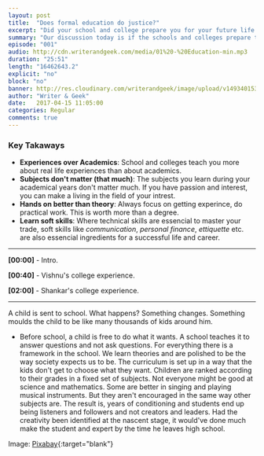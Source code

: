```yaml
---
layout: post
title:  "Does formal education do justice?"
excerpt: "Did your school and college prepare you for your future life in the real world?"
summary: "Our discussion today is if the schools and colleges prepare the students for a life in the world."
episode: "001"
audio: http://cdn.writerandgeek.com/media/01%20-%20Education-min.mp3
duration: "25:51"
length: "16462643.2"
explicit: "no"
block: "no"
banner: http://res.cloudinary.com/writerandgeek/image/upload/v1493401533/education.png
author: "Writer & Geek"
date:   2017-04-15 11:05:00
categories: Regular
comments: true
---
```


### Key Takaways
- **Experiences over Academics**: School and colleges teach you more about real life experiences than about academics.
- **Subjects don't matter (that much)**: The subjects you learn during your academical years don't matter much. If you have passion and interest, you can make a living in the field of your intrest.
- **Hands on better than theory**: Always focus on getting experince, do practical work. This is worth more than a degree.
- **Learn soft skills**: Where technical skills are essencial to master your trade, soft skills like _communication_, _personal finance_, _ettiquette_ etc. are also essencial ingredients for a successful life and career.

---

**[00:00]** - Intro.

**[00:40]** - Vishnu's college experience.

**[02:00]** - Shankar's college experience.

---

A child is sent to school. What happens? Something changes. Something moulds the child to be like many thousands of kids around him.

- Before school, a child is free to do what it wants. A school teaches it to answer questions and not ask questions. For everything there is a framework in the school. We learn theories and are polished to be the way society expects us to be. The curriculum is set up in a way that the kids don't get to choose what they want. Children are ranked according to their grades in a fixed set of subjects. Not everyone might be good at science and mathematics. Some are better in singing and playing musical instruments. But they aren't encouraged in the same way other subjects are. The result is, years of conditioning and students end up being listeners and followers and not creators and leaders. Had the creativity been identified at the nascent stage, it would've done much make the student and expert by the time he leaves high school.

Image: [Pixabay](https://pixabay.com/en/books-icon-book-icon-symbol-set-1673578/){:target="blank"}